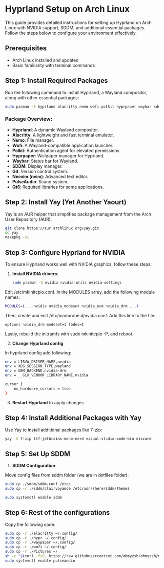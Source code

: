 
# Hyprland Setup on Arch Linux

This guide provides detailed instructions for setting up Hyprland on Arch Linux with NVIDIA support, SDDM, and additional essential packages. Follow the steps below to configure your environment effectively.

## Prerequisites

- Arch Linux installed and updated
- Basic familiarity with terminal commands

## Step 1: Install Required Packages

Run the following command to install Hyprland, a Wayland compositor, along with other essential packages:

```bash
sudo pacman -S hyprland alacritty nemo wofi polkit hyprpaper waybar sddm git nvim pulseaudio qt6 zsh alsa-utils wl-clipboard grim slurp arc-gtk-theme materia-gtk-theme nwg-look
```

### Package Overview:
- **Hyprland**: A dynamic Wayland compositor.
- **Alacritty**: A lightweight and fast terminal emulator.
- **Nemo**: File manager.
- **Wofi**: A Wayland-compatible application launcher.
- **Polkit**: Authentication agent for elevated permissions.
- **Hyprpaper**: Wallpaper manager for Hyprland.
- **Waybar**: Status bar for Wayland.
- **SDDM**: Display manager.
- **Git**: Version control system.
- **Neovim (nvim)**: Advanced text editor.
- **PulseAudio**: Sound system.
- **Qt6**: Required libraries for some applications.

## Step 2: Install Yay (Yet Another Yaourt)

Yay is an AUR helper that simplifies package management from the Arch User Repository (AUR).

```bash
git clone https://aur.archlinux.org/yay.git
cd yay
makepkg -si
```

## Step 3: Configure Hyprland for NVIDIA

To ensure Hyprland works well with NVIDIA graphics, follow these steps:

1. **Install NVIDIA drivers**:

   ```bash
   sudo pacman -S nvidia nvidia-utils nvidia-settings
   ```

Edit /etc/mkinitcpio.conf. In the MODULES array, add the following module names:

```bash
MODULES=(... nvidia nvidia_modeset nvidia_uvm nvidia_drm ...)
```

Then, create and edit /etc/modprobe.d/nvidia.conf. Add this line to the file:
```bash
options nvidia_drm modeset=1 fbdev=1
```

Lastly, rebuild the initramfs with sudo mkinitcpio -P, and reboot.

2. **Change Hyprland config**

In hyprland config add following:
```bash
env = LIBVA_DRIVER_NAME,nvidia
env = XDG_SESSION_TYPE,wayland
env = GBM_BACKEND,nvidia-drm
env = __GLX_VENDOR_LIBRARY_NAME,nvidia

cursor {
    no_hardware_cursors = true
}
```

3. **Restart Hyprland** to apply changes.

## Step 4: Install Additional Packages with Yay

Use Yay to install additional packages like 7-zip:

```bash
yay -S 7-zip ttf-jetbrains-mono-nerd visual-studio-code-bin discord
```

## Step 5: Set Up SDDM

1. **SDDM Configuration**:

Move config files from sddm folder (we are in dotfiles folder):

```bash
sudo cp ./sddm/sddm.conf /etc/
sudo cp -r ./sddm/clairvoyance /etc/usr/shere/sddm/themes
```

```bash
sudo systemctl enable sddm
```
## Step 6: Rest of the configurations

Copy the following code:
```bash
sudo cp -r ./alacritty ~/.config/
sudo cp -r ./hypr ~/.config/
sudo cp -r ./waypaper ~/.config/
sudo cp -r ./wofi ~/.config/
sudo cp -r ./Pictures ~/
sh -c "$(curl -fsSL https://raw.githubusercontent.com/ohmyzsh/ohmyzsh/master/tools/install.sh)"
sudo systemctl enable pulseaudio
```

